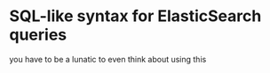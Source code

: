 # SQL-like syntax for ElasticSearch queries

you have to be a lunatic to even think about using this
